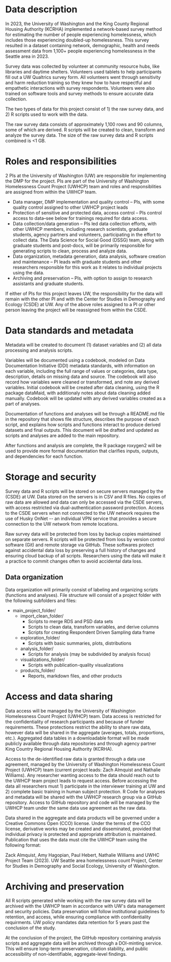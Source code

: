 # Data description
In 2023, the University of Washington and the King County Regional Housing Authority (KCRHA) implemented a network-based survey method for estimating the number of people experiencing homelessness, which includes those experiencing doubled-up homelessness. This survey resulted in a dataset containing network, demographic, health and needs assessment data from 1,100+ people experiencing homelessness in the Seattle area in 2023. 

Survey data was collected by volunteer at community resource hubs, like libraries and daytime shelters. Volunteers used tablets to help participants fill out a UW Qualtrics survey form. All volunteers went through sensitivity and harm reduction training so they knew how to have respectful and empathetic interactions with survey respondents. Volunteers were also trained on software tools and survey methods to ensure accurate data collection.

The two types of data for this project consist of 1) the raw survey data, and 2) R scripts used to work with the data.

The raw survey data consists of approximately 1,100 rows and 90 columns, some of which are derived. R scripts will be created to clean, transform and analyze the survey data. The size of the raw survey data and R scripts combined is <1 GB.

# Roles and responsibilities
2 PIs at the University of Washington (UW) are responsible for implementing the DMP for the project. PIs are part of the University of Washington Homelessness Count Project (UWHCP) team and roles and responsiblities are assigned from within the UWHCP team.
* Data manager, DMP implementation and quality control – PIs, with some quality control assigned to other UWHCP project leads
* Protection of sensitive and protected data, access control –  PIs control access to data–see below for trainings required for data access.
* Data collection/data generation – PIs led data collection efforts, with other UWHCP members, including research scientists, graduate students, agency partners and volunteers, participating in the effort to collect data. The Data Science for Social Good (DSSG) team, along with graduate students and post-docs, will be primarily responsible for generating scripts to clean, process and analyze data.
* Data organization, metadata generation, data analysis, software creation and maintenance – PI leads with graduate students and other researchers responsible for this work as it relates to individual projects using the data. 
* Archiving and preservation – PIs, with option to assign to research assistants and graduate students.

If either of PIs for this project leaves UW, the responsibility for the data will remain with the other PI and with the Center for Studies in Demography and Ecology (CSDE) at UW. Any of the above roles assigned to a PI or other person leaving the project will be reassigned from within the CSDE.

# Data standards and metadata
Metadata will be created to document (1) dataset variables and (2) all data processing and analysis scripts.

Variables will be documented using a codebook, modeled on Data Documentation Initiative (DDI) metadata standards, with information on each variable, including the full range of values or categories, data type, description, details on missing data and source. The codebook will also record how variables were cleaned or transformed, and note any derived variables. Initial codebook will be created after data cleaning, using the R package dataMaid, with additionaly notes about data cleaning added manually. Codebook will be updated with any derived variables created as a part of analyses.

Documentation of functions and analyses will be through a README.md file in the repository that shows file structure, describes the purpose of each script, and explains how scripts and functions interact to produce derived datasets and final outputs. This document will be drafted and updated as scripts and analyses are added to the main repository.

After functions and analysis are complete, the R package roxygen2 will be used to provide more formal documentation that clarifies inputs, outputs, and dependencies for each function.

# Storage and security
Survey data and R scripts will be stored on secure servers managed by the (CSDE) at UW. Data stored on the servers is in CSV and R files. No copies of raw data are allowed and data can only be accessed via the CSDE servers, with access restricted via dual-authentication password protection. Access to the CSDE servers when not connected to the UW network requires the use of Husky OnNet -- an individual VPN service that provides a secure connection to the UW network from remote locations.

Raw survey data will be protected from loss by backup copies maintained on separate servers. R scripts will be protected from loss by version control software (Git) and remote storage via GitHub. These softwares protect against accidental data loss by preserving a full history of changes and ensuring cloud backup of all scripts. Researchers using the data will make it a practice to commit changes often to avoid accidental data loss.

## Data organization
Data organization will primarily consist of labeling and organizing scripts (functions and analyses). File structure will consist of a project folder with the following subfolders and files:

<ul>
  <li>main_project_folder/
    <ul>
      <li>import_clean_folder/
        <ul>
          <li>Scripts to merge RDS and PSD data sets</li>
          <li>Scripts to clean data, transform variables, and derive columns</li>
          <li>Scripts for creating Respondent Driven Sampling data frame</li>
        </ul>
      </li>
      <li>exploration_folder/
        <ul>
          <li>Scripts with basic summaries, plots, distributions</li>
        </ul>
      </li>
      <li>analysis_folder/
        <ul>
          <li>Scripts for analysis (may be subdivided by analysis focus)</li>
        </ul>
      </li>
      <li>visualizations_folder/
        <ul>
          <li>Scripts with publication-quality visualizations</li>
        </ul>
      </li>
      <li>products_folder/
        <ul>
          <li>Reports, markdown files, and other products</li>
        </ul>
      </li>
    </ul>
  </li>
</ul>

# Access and data sharing
Data access will be managed by the University of Washington Homelessness Count Project (UWHCP) team.
Data access is restricted for the confidentiality of research participants and because of funder requirements. These protections restrict the ability to share raw data, however data will be shared in the aggregate (averages, totals, proportions, etc.). Aggregated data tables in a downloadable format will be made publicly available through data repositories and through agency partner King Country Regional Housing Authority (KCRHA).

Access to the de-identified raw data is granted through a data use agreement, managed by the University of Washington Homelessness Count Project (UWHCP) team (current project leads: Zach Almquist and Nathalie Williams). Any researcher wanting access to the data should reach out to the UWHCP team project leads to request access. Before accessing the data all researchers must 1) participate in the interviewer training at UW and 2) complete basic training in human subject protection. R Code for analyses and metadata will be shared with the UWHCP research group via a GitHub repository. Access to GitHub repository and code will be managed by the UWHCP team under the same data use agreement as the raw data.

Data shared in the aggregate and data products will be governed under a Creative Commons Open (CCO) license. Under the terms of the CCO license, derivative works may be created and disseminated, provided that individual privacy is protected and appropriate attribution is maintained. Publication that uses the data must cite the UWHCP team using the following format:

Zack Almquist, Amy Hagopian, Paul Hebert, Nathalie Williams and UWHC Project Team (2023). UW Seattle area homelessness count Project, Center for Studies in Demography and Social Ecology, University of Washington.

# Archiving and preservation
All R scripts generated while working with the raw survey data will be archived with the UWHCP team in accordance with UW's data management and security policies. Data preservation will follow institutional guidelines fo retention, and access, while ensuring compliance with confidentiality requirments. UW policy mandates data retention for 5 years past the conclusion of the study.

At the conclusion of the project, the GitHub repository containing analysis scripts and aggregate data will be archived through a DOI-minting service. This will ensure long-term preservation, citation stability, and public accessibility of non-identifiable, aggregate-level findings.
